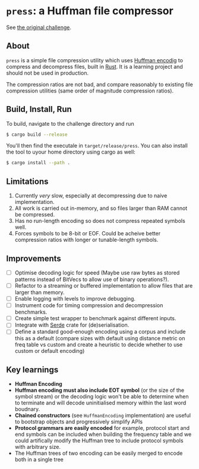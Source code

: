 # `press`: a Huffman file compressor

See [the original challenge](https://codingchallenges.fyi/challenges/challenge-huffman).

## About

`press` is a simple file compression utility which uses [Huffman encodig](https://en.wikipedia.org/wiki/Huffman_coding) to compress and decompress files, built in [Rust](https://www.rust-lang.org/). It is a learning project and should not be used in production.

The compression ratios are not bad, and compare reasonably to existing file compression utilities (same order of magnitude compression ratios).

## Build, Install, Run

To build, navigate to the challenge directory and run 

```sh
$ cargo build --release
```

You'll then find the executale in `target/release/press`. You can also install the tool to uyour home directory using cargo as well:

```sh
$ cargo install --path .
```

## Limitations

1. Currently _very_ slow, especially at decompressing due to naive implementation.
2. All work is carried out in-memory, and so files larger than RAM cannot be compressed.
3. Has no run-length encoding so does not compress repeated symbols well.
4. Forces symbols to be 8-bit or EOF. Could be acheive better compression ratios with longer or tunable-length symbols.


## Improvements

- [ ] Optimise decoding logic for speed (Maybe use raw bytes as stored patterns instead of BitVecs to allow use of binary operations?).
- [ ] Refactor to a streaming or buffered implementation to allow files that are larger than memory.
- [ ] Enable logging with levels to improve debugging.
- [ ] Instrument code for timing compression and decompression benchmarks.
- [ ] Create simple test wrapper to benchmark against different inputs.
- [ ] Integrate with [Serde](https://serde.rs/) crate for (de)serialisation.
- [ ] Define a standard good-enough encoding using a corpus and include this as a default (compare sizes with default using distance metric on freq table vs custom and create a heuristic to decide whether to use custom or default encoding)

## Key learnings

- **Huffman Encoding**
- **Huffman encoding must also include EOT symbol** (or the size of the symbol stream) or the decoding logic won't be able to determine when to terminate and will decode uninitialised memory within the last word boudnary.
- **Chained constructors** (see `HuffmanEncoding` implementation) are useful to bootstrap objects and progressively simplify APIs
- **Protocol grammars are easily encoded** for example, protocol start and end symbols can be included when building the frequency table and we could artifically modify the Huffman tree to include protocol symbols with arbitrary size.
- The Huffman trees of two encoding can be easily merged to encode both in a single tree
